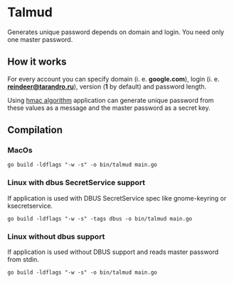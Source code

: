 # Talmud

Generates unique password depends on domain and login. You need only one master password.

## How it works

For every account you can specify domain (i. e. **google.com**), 
login (i. e. **reindeer@tarandro.ru**), version (**1** by default) and password length.

Using [hmac algorithm](https://ru.wikipedia.org/wiki/HMAC) application can generate unique password
from these values as a message and the master password as a secret key.
 
## Compilation

### MacOs

```shell
go build -ldflags "-w -s" -o bin/talmud main.go
```

### Linux with dbus SecretService support

If application is used with DBUS SecretService spec like gnome-keyring or ksecretservice.

```shell
go build -ldflags "-w -s" -tags dbus -o bin/talmud main.go
```

### Linux without dbus support

If application is used without DBUS support and reads master password from stdin.

```shell
go build -ldflags "-w -s" -o bin/talmud main.go
```
